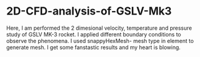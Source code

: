 # 2D-CFD-analysis-of-GSLV-Mk3
Here, I am performed the 2 dimesional velocity, temperature and pressure study of GSLV MK-3 rocket. I applied different boundary conditions to observe the phenomena. I used snappyHexMesh- mesh type in element to generate mesh. I get some fanstastic results and my heart is blowing.
